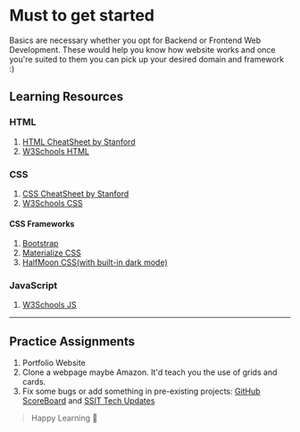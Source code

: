 # Must to get started

Basics are necessary whether you opt for Backend or Frontend Web Development. These would help you know how website works and once you're suited to them you can pick up your desired domain and framework :)


## Learning Resources

### HTML

1. [HTML CheatSheet by Stanford](https://web.stanford.edu/group/csp/cs21/htmlcheatsheet.pdf)
2. [W3Schools HTML](https://www.w3schools.com/html/)

### CSS

1. [CSS CheatSheet by Stanford](https://web.stanford.edu/group/csp/cs21/csscheatsheet.pdf)
2. [W3Schools CSS](https://www.w3schools.com/css/default.asp)


#### CSS Frameworks

1. [Bootstrap](https://getbootstrap.com/docs/5.0/getting-started/introduction/)
2. [Materialize CSS](https://materializecss.com/)
3. [HalfMoon CSS(with built-in dark mode)](https://www.gethalfmoon.com/)

### JavaScript

1. [W3Schools JS](https://www.w3schools.com/js/default.asp)

---

## Practice Assignments

1. Portfolio Website
2. Clone a webpage maybe Amazon. It'd teach you the use of grids and cards.
3. Fix some bugs or add something in pre-existing projects: [GitHub ScoreBoard](https://github.com/ieeessitvit/GitHub-Scoreboard) and [SSIT Tech Updates](https://github.com/ieeessitvit/Tech-Updates)

> Happy Learning 🎉
